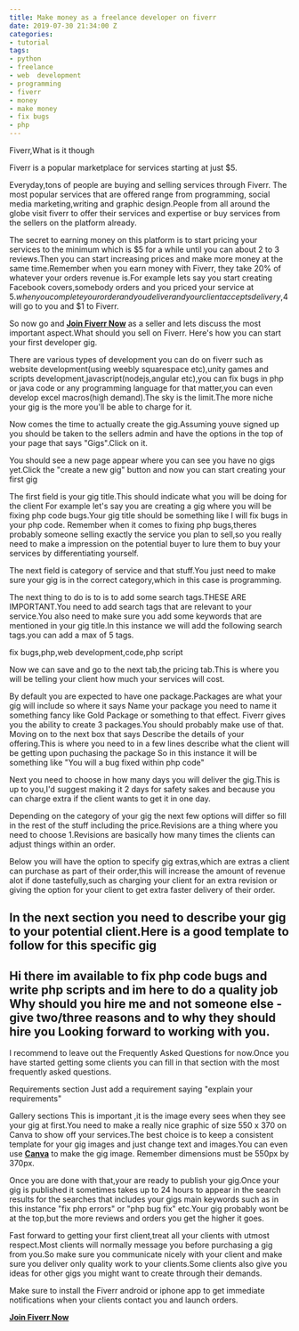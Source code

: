 ```yaml
---
title: Make money as a freelance developer on fiverr
date: 2019-07-30 21:34:00 Z
categories:
- tutorial
tags:
- python
- freelance
- web  development
- programming
- fiverr
- money
- make money
- fix bugs
- php
---
```


Fiverr,What is it though

Fiverr is a popular marketplace for services starting at just $5.

Everyday,tons of people are buying and selling services through Fiverr.
The most popular services that are offered range from programming, social media marketing,writing and graphic design.People from all around the globe visit fiverr to offer  their services and expertise or buy services from the sellers on the platform already.

The secret to earning money on this platform is to start pricing your services to the minimum which is $5 for a while until you can about 2 to 3 reviews.Then you can start increasing prices and make more money at the same time.Remember when you earn money with Fiverr, they take 20% of whatever your orders revenue is.For example lets say you start creating Facebook covers,somebody orders and you priced your service at $5.when you complete your order and you deliver and your client accepts delivery,$4 will go to you and $1 to Fiverr.

So now go and **[Join Fiverr Now](http://www.fiverr.com/s2/656fa8f9ca)** as a seller and lets discuss the most important aspect.What should you sell on Fiverr. Here's how you can start your first developer gig.

There are various types of development you can do on fiverr such as website development(using weebly squarespace etc),unity games and scripts development,javascript(nodejs,angular etc),you can fix bugs in php or java code or any programming language for that matter,you can even develop excel macros(high demand).The sky is the limit.The more niche your gig is the more you'll be able to charge for it.

Now comes the time to actually create the gig.Assuming youve signed up you should be taken to the sellers admin and have the options in the top of your page that says "Gigs".Click on it.

You should see a new page appear where you can see you have no gigs yet.Click the "create a new gig" button and now you can start creating your first gig

The first field is your gig title.This should indicate what you will be doing for the client
For example let's say you are creating a gig where you will be fixing php code bugs.Your gig title should be something like I will fix bugs in your php code.
Remember when it comes to fixing php bugs,theres probably someone selling exactly the service you plan to sell,so you really need to make a impression on the potential buyer to lure them to buy your services by differentiating yourself.

The next field is category of service and that stuff.You just need to make sure your gig is in the correct category,which in this case is programming.

The next thing to do is to is to add some search tags.THESE ARE IMPORTANT.You  need to add search tags that are relevant to your service.You also need to make sure you add some keywords that are mentioned in your gig title.In this instance we will add the following search tags.you can add a max of 5 tags.

fix bugs,php,web development,code,php script

Now we can save and go to the next tab,the pricing tab.This is where you  will be telling your client how much your services will cost.

By default you are expected to have one package.Packages are what your gig will include
so where it says Name your package you need to name it something fancy like Gold Package or something to that effect.
Fiverr gives you the ability to create 3 packages.You should probably make use of that.
Moving on to the next box that says Describe the details of your offering.This is where you need to in a few lines describe what the client will be getting upon puchasing the package
So in this instance it will be something like
"You will a bug fixed within php code"

Next you need to choose in how many days you will deliver the gig.This is up to you,I'd suggest making it 2 days for safety sakes and because you can charge extra if the client wants to get it in one day.

Depending on the category of your gig the next few options will differ so fill in the rest of the stuff including the price.Revisions are a thing where you need to choose 1.Revisions are basically how many times the clients can adjust things within an order.

Below you will have the option to specify gig extras,which are extras a client can purchase as part of their order,this will increase the amount of revenue alot if done tastefully,such as charging your client for an extra revision or giving the option for your client to get extra faster delivery of their order.

In the next section you need to describe your gig to your potential client.Here is a good template to follow for this specific gig
------
Hi there im available to fix php code bugs and write php scripts and im here to do a quality job
Why should you hire me and not someone else
-give two/three reasons and to why they should hire you
Looking forward to working with you.
------

I recommend to leave out the Frequently Asked Questions for now.Once you have started
getting some clients you can fill in that section with the most frequently asked questions.

Requirements section
Just add a requirement saying "explain your requirements"

Gallery sections
This is important ,it is the image every sees when they see your gig at first.You need to make a  really nice graphic of size 550 x 370 on Canva to show off your services.The best choice is to keep a consistent template for your gig images and just change text and images.You can even use **[Canva](https://www.canva.com/)** to make the gig image.
Remember dimensions must be 550px by 370px.

Once you are done with that,your are ready to publish your gig.Once your gig is published it sometimes takes up to 24 hours to appear in the search results for the searches that includes your gigs main keywords such as in this instance "fix php errors" or "php bug fix" etc.Your gig probably wont be at the top,but the more reviews and orders you get the higher it goes.

Fast forward to getting your first client,treat all your clients with utmost respect.Most clients will normally message you before purchasing a gig from you.So make sure you
communicate nicely with your client and make sure you deliver only quality work to your clients.Some clients also give you ideas for other gigs you might want to create through their demands.

Make sure to install the Fiverr android or iphone app to get immediate notifications when your clients contact you and launch orders.


**[Join Fiverr Now](http://www.fiverr.com/s2/656fa8f9ca)**